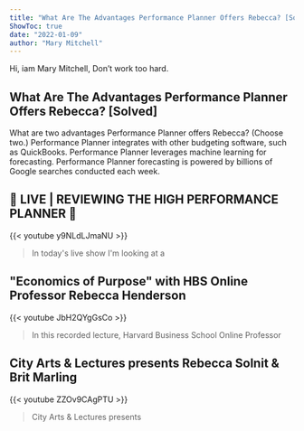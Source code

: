 ```yaml
---
title: "What Are The Advantages Performance Planner Offers Rebecca? [Solved]"
ShowToc: true 
date: "2022-01-09"
author: "Mary Mitchell" 
---
```


Hi, iam Mary Mitchell, Don’t work too hard.
## What Are The Advantages Performance Planner Offers Rebecca? [Solved]
What are two advantages Performance Planner offers Rebecca? (Choose two.) Performance Planner integrates with other budgeting software, such as QuickBooks. Performance Planner leverages machine learning for forecasting. Performance Planner forecasting is powered by billions of Google searches conducted each week.

## 🔴  LIVE | REVIEWING THE HIGH PERFORMANCE PLANNER 🤔
{{< youtube y9NLdLJmaNU >}}
>In today's live show I'm looking at a 

## "Economics of Purpose" with HBS Online Professor Rebecca Henderson
{{< youtube JbH2QYgGsCo >}}
>In this recorded lecture, Harvard Business School Online Professor 

## City Arts & Lectures presents Rebecca Solnit & Brit Marling
{{< youtube ZZOv9CAgPTU >}}
>City Arts & Lectures presents 

